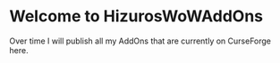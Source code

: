 # Welcome to HizurosWoWAddOns
Over time I will publish all my AddOns that are currently on CurseForge here.
